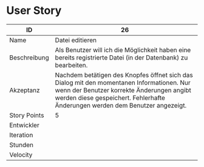 # User Story

|ID          |26|
|-|-|
|Name        |Datei editieren|
|Beschreibung|Als Benutzer will ich die Möglichkeit haben eine bereits registrierte Datei (in der Datenbank) zu bearbeiten.|
|Akzeptanz   |Nachdem betätigen des Knopfes öffnet sich das Dialog mit den momentanen Informationen. Nur wenn der Benutzer korrekte Änderungen angibt werden diese gespeichert. Fehlerhafte Änderungen werden dem Benutzer angezeigt.|
|Story Points|5|
|Entwickler  ||
|Iteration   ||
|Stunden     ||
|Velocity    ||
